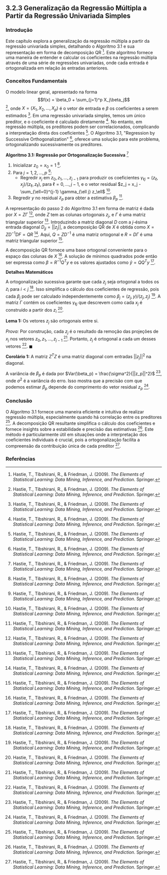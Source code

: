 ## 3.2.3 Generalização da Regressão Múltipla a Partir da Regressão Univariada Simples

### Introdução
Este capítulo explora a generalização da regressão múltipla a partir da regressão univariada simples, detalhando o Algoritmo 3.1 e sua representação em forma de decomposição QR [^52]. Este algoritmo fornece uma maneira de entender e calcular os coeficientes na regressão múltipla através de uma série de regressões univariadas, onde cada entrada é ortogonalizada em relação às entradas anteriores.

### Conceitos Fundamentais

O modelo linear geral, apresentado na forma $$f(x) = \beta_0 + \sum_{j=1}^p X_j\beta_j$$ [^44], onde $X = (X_1, X_2, ..., X_p)$ é o vetor de entrada e $\beta$ os coeficientes a serem estimados [^44].
Em uma regressão univariada simples, temos um único preditor, e o coeficiente é calculado diretamente [^52]. No entanto, em regressão múltipla, os preditores podem ser correlacionados, complicando a interpretação direta dos coeficientes [^52]. O Algoritmo 3.1, "Regression by Successive Orthogonalization" [^54], oferece uma solução para este problema, ortogonalizando sucessivamente os preditores.

**Algoritmo 3.1: Regressão por Ortogonalização Sucessiva** [^54]

1.  Inicializar $z_0 = x_0 = 1$ [^54].
2.  Para $j = 1, 2, ..., p$ [^54]:
    *   Regredir $x_j$ em $z_0, z_1, ..., z_{j-1}$ para produzir os coeficientes $\gamma_{\ell j} = (z_\ell, x_j) / (z_\ell, z_\ell)$, para $\ell = 0, ..., j-1$, e o vetor residual $z_j = x_j - \sum_{\ell=0}^{j-1} \gamma_{\ell j} z_\ell$ [^54].
3.  Regredir $y$ no residual $z_p$ para obter a estimativa $\beta_p$ [^54].

A representação do passo 2 do Algoritmo 3.1 em forma de matriz é dada por $X = Z\Gamma$ [^55], onde $Z$ tem as colunas ortogonais $z_j$, e $\Gamma$ é uma matriz triangular superior [^55]. Introduzindo a matriz diagonal $D$ com a $j$-ésima entrada diagonal $D_{jj} = ||z_j||$, a decomposição QR de $X$ é obtida como $X = ZD^{-1}DF = QR$ [^55]. Aqui, $Q = ZD^{-1}$ é uma matriz ortogonal e $R = D\Gamma$ é uma matriz triangular superior [^55].

A decomposição QR fornece uma base ortogonal conveniente para o espaço das colunas de $X$ [^55]. A solução de mínimos quadrados pode então ser expressa como $\beta = R^{-1}Q^Ty$ e os valores ajustados como $\hat{y} = QQ^Ty$ [^55].

**Detalhes Matemáticos**

A ortogonalização sucessiva garante que cada $z_j$ seja ortogonal a todos os $z_i$ para $i < j$ [^54]. Isso simplifica o cálculo dos coeficientes de regressão, pois cada $\beta_j$ pode ser calculado independentemente como $\beta_j = (z_j, y) / (z_j, z_j)$ [^54]. A matriz $\Gamma$ contém os coeficientes $\gamma_{\ell j}$ que descrevem como cada $x_j$ é construído a partir dos $z_i$ [^55].

**Lema 1:** Os vetores $z_j$ são ortogonais entre si.

*Prova:* Por construção, cada $z_j$ é o resultado da remoção das projeções de $x_j$ nos vetores $z_0, z_1, ..., z_{j-1}$ [^54]. Portanto, $z_j$ é ortogonal a cada um desses vetores [^54]. $\blacksquare$

**Corolário 1:** A matriz $Z^TZ$ é uma matriz diagonal com entradas $||z_j||^2$ na diagonal.

A variância de $\beta_p$ é dada por $Var(\beta_p) = \frac{\sigma^2}{||z_p||^2}$ [^55], onde $\sigma^2$ é a variância do erro. Isso mostra que a precisão com que podemos estimar $\beta_p$ depende do comprimento do vetor residual $z_p$ [^55].

### Conclusão

O Algoritmo 3.1 fornece uma maneira eficiente e intuitiva de realizar regressão múltipla, especialmente quando há correlação entre os preditores [^54]. A decomposição QR resultante simplifica o cálculo dos coeficientes e fornece insights sobre a estabilidade e precisão das estimativas [^55]. Este método é particularmente útil em situações onde a interpretação dos coeficientes individuais é crucial, pois a ortogonalização facilita a compreensão da contribuição única de cada preditor [^55].

### Referências
[^44]: Hastie, T., Tibshirani, R., & Friedman, J. (2009). *The Elements of Statistical Learning: Data Mining, Inference, and Prediction*. Springer.
[^52]: Hastie, T., Tibshirani, R., & Friedman, J. (2009). *The Elements of Statistical Learning: Data Mining, Inference, and Prediction*. Springer.
[^54]: Hastie, T., Tibshirani, R., & Friedman, J. (2009). *The Elements of Statistical Learning: Data Mining, Inference, and Prediction*. Springer.
[^55]: Hastie, T., Tibshirani, R., & Friedman, J. (2009). *The Elements of Statistical Learning: Data Mining, Inference, and Prediction*. Springer.
<!-- END -->